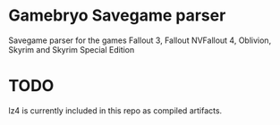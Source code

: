 # Gamebryo Savegame parser

Savegame parser for the games Fallout 3, Fallout NVFallout 4, Oblivion, Skyrim and Skyrim Special Edition

# TODO

lz4 is currently included in this repo as compiled artifacts.


